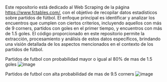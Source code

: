 Este repositorio está dedicado al Web Scraping de la página https://www.fctables.com/, con el objetivo de recopilar datos estadísticos sobre partidos de fútbol. El enfoque principal es identificar y analizar los encuentros que cumplen con ciertos criterios, incluyendo aquellos con más de 9 corners, partidos con goles en el primer tiempo, y encuentros con más de 1.5 goles. El código proporcionado en este repositorio permite la extracción, procesamiento y análisis de estos datos específicos, brindando una visión detallada de los aspectos mencionados en el contexto de los partidos de fútbol.

Partidos de futbol con probabilidad mayor o igual al 80% de mas de 1.5 goles 
![image](https://github.com/elfoinus/webscraping/assets/23285068/ed76dbe8-f5c4-4d9a-bd92-69f746dfe9e2)



Partidos de futbol con alta probabilidad de mas de 9.5 corners
![image](https://github.com/elfoinus/webscraping/assets/23285068/87bd9274-50fe-4721-806c-f913a8138827)
